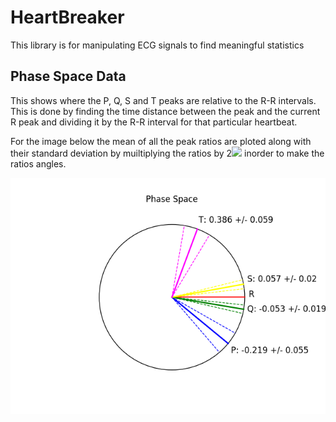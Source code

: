 # HeartBreaker
This library is for manipulating ECG signals to find meaningful statistics

## Phase Space Data
This shows where the P, Q, S and T peaks are relative to the R-R intervals. This is done by finding the time distance between the peak and the current R peak and dividing it by the R-R interval for that particular heartbeat. 

For the image below the mean of all the peak ratios are ploted along with their standard deviation by muiltiplying the ratios by 2<img src="https://render.githubusercontent.com/render/math?math=\pi"> inorder to make the ratios angles.

![Alt text](/data/Derived/Phase_Space_Image.png?raw=true "")


